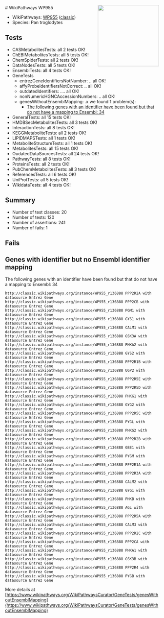<img style="float: right; width: 200px" src="https://upload.wikimedia.org/wikipedia/commons/thumb/8/83/Wplogo_with_text_500.png/640px-Wplogo_with_text_500.png" />
# WikiPathways WP955

* WikiPathways: [WP955](https://wikipathways.org/pathways/WP955) ([classic](https://classic.wikipathways.org/instance/WP955))
* Species: Pan troglodytes
## Tests
* CASMetabolitesTests: all 2 tests OK!
* ChEBIMetabolitesTests: all 5 tests OK!
* ChemSpiderTests: all 2 tests OK!
* DataNodesTests: all 5 tests OK!
* EnsemblTests: all 4 tests OK!
* GeneTests
    * entrezGeneIdentifiersNotNumber: .. all OK!
    * affyProbeIdentifiersNotCorrect: .. all OK!
    * outdatedIdentifiers: .... all OK!
    * nonNumericHGNCAccessionNumbers: .. all OK!
    * genesWithoutEnsemblMapping: .x we found 1 problem(s):
        * [The following genes with an identifier have been found but that do not have a mapping to Ensembl: 34](#c4e5434f)
* GeneralTests: all 15 tests OK!
* HMDBSecMetabolitesTests: all 3 tests OK!
* InteractionTests: all 8 tests OK!
* KEGGMetaboliteTests: all 2 tests OK!
* LIPIDMAPSTests: all 1 tests OK!
* MetaboliteStructureTests: all 1 tests OK!
* MetabolitesTests: all 15 tests OK!
* OudatedDataSourcesTests: all 24 tests OK!
* PathwayTests: all 8 tests OK!
* ProteinsTests: all 2 tests OK!
* PubChemMetabolitesTests: all 3 tests OK!
* ReferencesTests: all 6 tests OK!
* UniProtTests: all 5 tests OK!
* WikidataTests: all 4 tests OK!


## Summary

* Number of test classes: 20
* Number of tests: 120
* Number of assertions: 241
* Number of fails: 1

## Fails

<a name="c4e5434f" />

## Genes with identifier but no Ensembl identifier mapping

The following genes with an identifier have been found but that do not have a mapping to Ensembl: 34
```
http://classic.wikipathways.org/instance/WP955_r136888 PPP2R2A with datasource Entrez Gene
http://classic.wikipathways.org/instance/WP955_r136888 PPP2CB with datasource Entrez Gene
http://classic.wikipathways.org/instance/WP955_r136888 PGM1 with datasource Entrez Gene
http://classic.wikipathways.org/instance/WP955_r136888 GYS1 with datasource Entrez Gene
http://classic.wikipathways.org/instance/WP955_r136888 CALM1 with datasource Entrez Gene
http://classic.wikipathways.org/instance/WP955_r136888 GSK3A with datasource Entrez Gene
http://classic.wikipathways.org/instance/WP955_r136888 PHKA2 with datasource Entrez Gene
http://classic.wikipathways.org/instance/WP955_r136888 GYS2 with datasource Entrez Gene
http://classic.wikipathways.org/instance/WP955_r136888 PPP2R1B with datasource Entrez Gene
http://classic.wikipathways.org/instance/WP955_r136888 UGP2 with datasource Entrez Gene
http://classic.wikipathways.org/instance/WP955_r136888 PPP2R5E with datasource Entrez Gene
http://classic.wikipathways.org/instance/WP955_r136888 PPP2R5D with datasource Entrez Gene
http://classic.wikipathways.org/instance/WP955_r136888 PHKG1 with datasource Entrez Gene
http://classic.wikipathways.org/instance/WP955_r136888 GYG2 with datasource Entrez Gene
http://classic.wikipathways.org/instance/WP955_r136888 PPP2R5C with datasource Entrez Gene
http://classic.wikipathways.org/instance/WP955_r136888 PYGL with datasource Entrez Gene
http://classic.wikipathways.org/instance/WP955_r136888 PHKG2 with datasource Entrez Gene
http://classic.wikipathways.org/instance/WP955_r136888 PPP2R2B with datasource Entrez Gene
http://classic.wikipathways.org/instance/WP955_r136888 GBE1 with datasource Entrez Gene
http://classic.wikipathways.org/instance/WP955_r136888 PYGM with datasource Entrez Gene
http://classic.wikipathways.org/instance/WP955_r136888 PPP2R1A with datasource Entrez Gene
http://classic.wikipathways.org/instance/WP955_r136888 PPP2R3A with datasource Entrez Gene
http://classic.wikipathways.org/instance/WP955_r136888 CALM2 with datasource Entrez Gene
http://classic.wikipathways.org/instance/WP955_r136888 GYG1 with datasource Entrez Gene
http://classic.wikipathways.org/instance/WP955_r136888 PHKB with datasource Entrez Gene
http://classic.wikipathways.org/instance/WP955_r136888 AGL with datasource Entrez Gene
http://classic.wikipathways.org/instance/WP955_r136888 PPP2R5A with datasource Entrez Gene
http://classic.wikipathways.org/instance/WP955_r136888 CALM3 with datasource Entrez Gene
http://classic.wikipathways.org/instance/WP955_r136888 PPP2R2C with datasource Entrez Gene
http://classic.wikipathways.org/instance/WP955_r136888 PPP2CA with datasource Entrez Gene
http://classic.wikipathways.org/instance/WP955_r136888 PHKA1 with datasource Entrez Gene
http://classic.wikipathways.org/instance/WP955_r136888 GSK3B with datasource Entrez Gene
http://classic.wikipathways.org/instance/WP955_r136888 PPP2R4 with datasource Entrez Gene
http://classic.wikipathways.org/instance/WP955_r136888 PYGB with datasource Entrez Gene
```

More details at [https://www.wikipathways.org/WikiPathwaysCurator/GeneTests/genesWithoutEnsemblMapping](https://www.wikipathways.org/WikiPathwaysCurator/GeneTests/genesWithoutEnsemblMapping)

